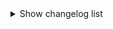 <details><summary>Show changelog list</summary>

# 2.1.1
+ Other:
  - Fixed `README.md`
  - Fixed `manifest.json`
# 2.1.0
+ Added mods:
  - [AlwaysPickup](https://thunderstore.io/c/lethal-company/p/NutNutty/AlwaysPickup/)
  - [CustomTranslatorCharLimit](https://thunderstore.io/c/lethal-company/p/boring/CustomTranslatorCharLimit/)
  - [RadarZoom](https://thunderstore.io/c/lethal-company/p/Piggy/RadarZoom/)
  - [NoConsole](https://thunderstore.io/c/lethal-company/p/KennyCreations/NoConsole/)
  - [ScannablePlayerItems](https://thunderstore.io/c/lethal-company/p/Graze/ScannablePlayerItems/)
  - [Solos_Bodycams](https://thunderstore.io/c/lethal-company/p/CapyCat/Solos_Bodycams/)
  - [YippeeMod](https://thunderstore.io/c/lethal-company/p/sunnobunno/YippeeMod/)
+ Removed mods:
  - [Helmet_Cameras](https://thunderstore.io/c/lethal-company/p/RickArg/Helmet_Cameras/)
    > Replaced with [Solos_Bodycams](https://thunderstore.io/c/lethal-company/p/CapyCat/Solos_Bodycams/)
+ Updated mods:
  - [AlwaysHearActiveWalkies](https://thunderstore.io/c/lethal-company/p/Suskitech/AlwaysHearActiveWalkies/) `1.4.3 > 1.4.4`
  - [BetterItemScan](https://thunderstore.io/c/lethal-company/p/PopleZoo/BetterItemScan/) `2.1.8 > 2.1.9`
  - [DetailedScan](https://thunderstore.io/c/lethal-company/p/fivetoofive/DetailedScan/) `1.2.1 > 1.2.2`
  - [Mimics](https://thunderstore.io/c/lethal-company/p/x753/Mimics/) `2.3.0 > 2.3.1`
  - [SuitsPlus](https://thunderstore.io/c/lethal-company/p/FREAKS/SuitsPlus/) `1.3.1 > 2.0.0`
+ Configuration:
  - [KarmaForBeingAnnoying](https://thunderstore.io/c/lethal-company/p/CTMods/KarmaForBeingAnnoying/)
    - Adjusted the explosion probability from `10%` chance to `0.1%`
      > This change as been tested a few times, it might still be too much, subject to change.
  - [Diversity](https://thunderstore.io/c/lethal-company/p/IntegrityChaos/Diversity/)
    - Disabled the `Fractured Leg` feature
    - Disabled the `Fractured Arm` feature
    - Disabled the `Broken Leg` feature
    - Disabled the `Broken Arm` feature
    - Disabled the `Bleeding` feature
    - Disabled the `Blindness` feature
    - Disabled the `Concussed` feature

# 2.0.1
+ Added custom radio musics:
  - [help_urself.mp3](https://audio.jukehost.co.uk/GuKJIPv6J8VRlrpKJdXb9WaffqpwLlYy)
  - [M2LT.mp3](https://audio.jukehost.co.uk/c5sN9emtVaUIZeqFqsMjbYDhJEhZM8fk)
  - [WASTE.mp3](https://audio.jukehost.co.uk/MZ9WUsaVcCDfxP3XPgwvZkXniWdn5T0k)
+ Other:
  - Fixed `README.md`
  - Fixed `manifest.json`

# 2.0.0
+ Added mods:
  - [BetterSprayPaint](https://thunderstore.io/c/lethal-company/p/taffyko/BetterSprayPaint/)
  - [Corporate Restructure](https://thunderstore.io/c/lethal-company/p/Jamil/Corporate_Restructure/)
  - [DiscountAlert](https://thunderstore.io/c/lethal-company/p/akechii/DiscountAlert/)
  - [Diversity](https://thunderstore.io/c/lethal-company/p/IntegrityChaos/Diversity/)
  - [FPSSpectate](https://thunderstore.io/c/lethal-company/p/5Bit/FPSSpectate/)
  - [KarmaForBeingAnnoying](https://thunderstore.io/c/lethal-company/p/CTMods/KarmaForBeingAnnoying/)
  - [MoreItems](https://thunderstore.io/c/lethal-company/p/Drakorle/MoreItems/)
  - [Permanent Ladder](https://thunderstore.io/c/lethal-company/p/Silvercore/Permanent_Ladder/)
  - [QuickRestart](https://thunderstore.io/c/lethal-company/p/AllToasters/QuickRestart/)
+ Updated mods:
  - [BetterItemScan](https://thunderstore.io/c/lethal-company/p/PopleZoo/BetterItemScan/) `2.1.6 > 2.1.8`
  - [Coroner](https://thunderstore.io/c/lethal-company/p/EliteMasterEric/Coroner/) `1.4.2 > 1.5.3`
  - [DetailedScan](https://thunderstore.io/c/lethal-company/p/fivetoofive/DetailedScan/) `1.1.2 > 1.2.1`
  - [HotbarPlus](https://thunderstore.io/c/lethal-company/p/FlipMods/HotbarPlus/) `1.3.4 > 1.4.7`
  - [IntroTweaks](https://thunderstore.io/c/lethal-company/p/Owen3H/IntroTweaks/) `1.2.2 > 1.4.0`
  - [LateCompany](https://thunderstore.io/c/lethal-company/p/anormaltwig/LateCompany/) `1.0.6 > 1.0.9`
  - [Lategame_Upgrades](https://thunderstore.io/c/lethal-company/p/malco/Lategame_Upgrades/) `2.7.1 > 2.8.6`
  - [LC_API](https://thunderstore.io/c/lethal-company/p/2018/LC_API/) `2.2.0 > 3.3.0`
  - [LethalLib](https://thunderstore.io/c/lethal-company/p/Evaisa/LethalLib/) `0.7.0 > 0.10.1`
  - [Mimics](https://thunderstore.io/c/lethal-company/p/x753/Mimics/) `2.2.1 > 2.3.0`
  - [ReservedFlashlightSlot](https://thunderstore.io/c/lethal-company/p/FlipMods/ReservedFlashlightSlot/) `1.4.5 > 1.5.5`
  - [ReservedItemSlotCore](https://thunderstore.io/c/lethal-company/p/FlipMods/ReservedItemSlotCore/) `1.4.4 > 1.7.7`
  - [ReservedWalkieSlot](https://thunderstore.io/c/lethal-company/p/FlipMods/ReservedWalkieSlot/) `1.4.6 > 1.5.3`
  - [TerminalApi](https://thunderstore.io/c/lethal-company/p/NotAtomicBomb/TerminalApi/) `1.4.0 > 1.5.0`
  - [TooManySuits](https://thunderstore.io/c/lethal-company/p/Verity/TooManySuits/) `1.0.4 > 1.0.5`
+ Other:
  - Fixed `README.md`
  - Fixed `LICENSE`
  - Updated mods configuration
> **Happy new year of 2024 to everyone, much love!**
> - We have improved a lot our modpack, after using it for more than one month, the game seemed to be a little boring, so we added mods that improve gameplay and lifetime of the game, we will continue to add more mods that we like in the future, hope you guys will like it, and if you don't, you can disable the new mods, or play on older versions of the modpack!

# 1.3.0
+ Added mods:
  - [AlwaysHearActiveWalkies](https://thunderstore.io/c/lethal-company/p/Suskitech/AlwaysHearActiveWalkies/)
  - [BetterItemScan](https://thunderstore.io/c/lethal-company/p/PopleZoo/BetterItemScan/)
  - [Coroner](https://thunderstore.io/c/lethal-company/p/EliteMasterEric/Coroner/)
  - [ScalingStartCredits](https://thunderstore.io/c/lethal-company/p/sunnobunno/ScalingStartCredits/)
  - [ObjectVolumeController](https://thunderstore.io/c/lethal-company/p/FlipMods/ObjectVolumeController/)
+ Removed mods:
  - [Boombox Controller](https://thunderstore.io/c/lethal-company/p/KoderTeh/Boombox_Controller/)
  - [LCBetterSaves](https://thunderstore.io/c/lethal-company/p/Pooble/LCBetterSaves/)
  - [ShipLobby](https://thunderstore.io/c/lethal-company/p/tinyhoot/ShipLobby/)
  - [ShipLoot](https://thunderstore.io/c/lethal-company/p/tinyhoot/ShipLoot/)
+ Updated mods:
  - [Lategame_Upgrades](https://thunderstore.io/c/lethal-company/p/malco/Lategame_Upgrades/) `2.6.1 > 2.7.1`
  - [Mimics](https://thunderstore.io/c/lethal-company/p/x753/Mimics/) `2.2.0 > 2.2.1`

# 1.2.1
+ Configuration:
  - [Lategame_Upgrade](https://thunderstore.io/c/lethal-company/p/malco/Lategame_Upgrades/):
    - Changed the keybind for toggle Night Vision Goggles from `leftAlt` to `N`
+ Other:
  - [GitHub](https://github.com/SKAREZ/FREAKS-Modpack/) repository created
  - Fixed `README.md`
  - Fixed `CHANGELOG.md`

# 1.2.0
+ Added mods:
  - [Boombox Controller](https://thunderstore.io/c/lethal-company/p/KoderTeh/Boombox_Controller/)
  - [HDLethalCompany](https://thunderstore.io/c/lethal-company/p/Sligili/HDLethalCompany/)
  - [Lategame_Upgrades](https://thunderstore.io/c/lethal-company/p/malco/Lategame_Upgrades/)
+ Removed mods:
  - [ObjectVolumeController](https://thunderstore.io/c/lethal-company/p/FlipMods/ObjectVolumeController/)
+ Updated mods:
  - [BepInUtils](https://thunderstore.io/c/lethal-company/p/Ozone/BepInUtils/) `1.2.0 > 1.2.1`
  - [HotbarPlus](https://thunderstore.io/c/lethal-company/p/FlipMods/HotbarPlus/) `1.3.2 > 1.3.4`
  - [Mimics](https://thunderstore.io/c/lethal-company/p/x753/Mimics/) `2.1.0 > 2.2.0`
  - [More_Emotes](https://thunderstore.io/c/lethal-company/p/Sligili/More_Emotes/) `1.2.1 > 1.2.2`
  - [SuitSaver](https://thunderstore.io/c/lethal-company/p/Hexnet111/SuitSaver/) `1.1.1 > 1.1.2`

# 1.1.0
+ Added mods:
  - [Mimics](https://thunderstore.io/c/lethal-company/p/x753/Mimics/)
+ Updated mods:
  - [BepInUtils](https://thunderstore.io/c/lethal-company/p/Ozone/BepInUtils/) `1.1.0 > 1.2.0`
  - [Helmet_Cameras](https://thunderstore.io/c/lethal-company/p/RickArg/Helmet_Cameras/) `2.1.3 > 2.1.5`
  - [HotbarPlus](https://thunderstore.io/c/lethal-company/p/FlipMods/HotbarPlus/) `1.3.1 > 1.3.2`
  - [LateCompany](https://thunderstore.io/c/lethal-company/p/anormaltwig/LateCompany/) `1.0.4 > 1.0.6`
  - [LC_API](https://thunderstore.io/c/lethal-company/p/2018/LC_API/) `2.1.1 > 2.2.0`
  - [LCBetterSaves](https://thunderstore.io/c/lethal-company/p/Pooble/LCBetterSaves/) `1.4.0 > 1.5.0`
  - [More_Emotes](https://thunderstore.io/c/lethal-company/p/Sligili/More_Emotes/) `1.1.1 > 1.2.1`
  - [More_Suits](https://thunderstore.io/c/lethal-company/p/x753/More_Suits/) `1.3.3 > 1.4.1`
  - [More_Company](https://thunderstore.io/c/lethal-company/p/notnotnotswipez/MoreCompany/) `1.7.1 > 1.7.2`
  - [Skinwalkers](https://thunderstore.io/c/lethal-company/p/RugbugRedfern/Skinwalkers/) `2.0.0 > 2.0.1`
  - [SuitSaver](https://thunderstore.io/c/lethal-company/p/Hexnet111/SuitSaver/) `1.0.2 > 1.1.1`
  - [TerminalApi](https://thunderstore.io/c/lethal-company/p/NotAtomicBomb/TerminalApi/) `1.3.2 > 1.4.0`
  - [TooManySuits](https://thunderstore.io/c/lethal-company/p/Verity/TooManySuits/) `1.0.1 > 1.0.4`
+ Added custom boombox musics:
  - [Les_demons_de_minuit.mp3](https://www.youtube.com/watch?v=OP1Q1flNbVA)

# 1.0.0
+ Release

</details>
